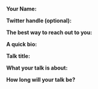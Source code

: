 **Your Name:**

**Twitter handle (optional):** 

**The best way to reach out to you:**

**A quick bio:**

**Talk title:**

**What your talk is about:**

**How long will your talk be?**
